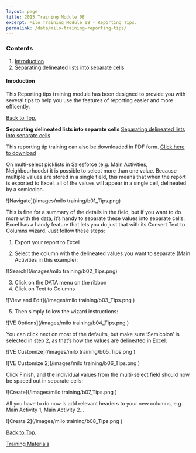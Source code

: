 ```yaml
---
layout: page
title: 2015 Training Module 08
excerpt: Milo Training Module 08 - Reporting Tips.
permalink: /data/milo-training-reporting-tips/
---
```


### Contents <a name="top"></a>

1. <a href="#intro">Introduction</a>
2. <a href="#separate">Separating delineated lists into separate cells</a>

#### Inroduction <a name="intro"></a>

This Reporting tips training module has been designed to provide you with several tips to help you use the features of reporting easier and more efficently.

<a href="#top">Back to Top.</a>

**Separating delineated lists into separate cells** <a href="#separate">Separating delineated lists into separate cells</a>

This reporting tip training can also be downloaded in PDF form. <a href="/files/Milo 2015 Training Reporting Tips 01.pdf" download target="_blank">Click here to download</a>

On multi-select picklists in Salesforce (e.g. Main Activities, Neighbourhoods) it is possible to select more than one value. Because multiple values are stored in a single field, this means that when the report is exported to Excel, all of the values will appear in a single cell, delineated by a semicolon.

![Navigate](/images/milo training/b01_Tips.png)

This is fine for a summary of the details in the field, but if you want to do more with the data, it’s handy to separate these values into separate cells. 
Excel has a handy feature that lets you do just that with its Convert Text to Columns wizard. Just follow these steps:
1.	Export your report to Excel

2.	Select the column with the delineated values you want to separate (Main Activities in this example):

![Search](/images/milo training/b02_Tips.png)

3.	Click on the DATA menu on the ribbon
4.	Click on Text to Columns

![View and Edit](/images/milo training/b03_Tips.png )

5.	Then simply follow the wizard instructions:

![VE Options](/images/milo training/b04_Tips.png )

You can click next on most of the defaults, but make sure ‘Semicolon’ is selected in step 2, as that’s how the values are delineated in Excel: 

![VE Customize](/images/milo training/b05_Tips.png )

![VE Customize 2](/images/milo training/b06_Tips.png )

Click Finish, and the individual values from the multi-select field should now be spaced out in separate cells:

![Create](/images/milo training/b07_Tips.png )

All you have to do now is add relevant headers to your new columns, e.g. Main Activity 1, Main Activity 2…

![Create 2](/images/milo training/b08_Tips.png )

<a href="#top">Back to Top.</a>

<a href="/data/milo-training/" class="btn btn-primary btn-lg">Training Materials</a>
